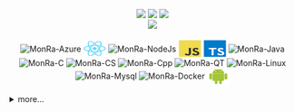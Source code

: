 <!--Hello
<h2><img src="https://emojis.slackmojis.com/emojis/images/1531849430/4246/blob-sunglasses.gif?1531849430" width="30"/> Hi There👋 , I'm MonRá! <img src="https://media.giphy.com/media/12oufCB0MyZ1Go/giphy.gif" width="50"><img src="https://i.giphy.com/9KawrQzIwdAYg.webp" width="50"></h2>
-->

<div>
  </p>
  <div align="center">
   <a href="https://www.facebook.com/ramon.chaib" target="_blank"><img src="https://img.shields.io/badge/-Facebook-%230077B5?style=for-the-badge&logo=facebook&logoColor=white" target="_blank"></a> 
  <a href="https://www.instagram.com/monrapps/" target="_blank"><img src="https://img.shields.io/badge/-Instagram-%23E4405F?style=for-the-badge&logo=instagram&logoColor=white" target="_blank"></a>
  <a href="https://www.linkedin.com/in/ramon-chaib-27007635/" target="_blank"><img src="https://img.shields.io/badge/-LinkedIn-%230077B5?style=for-the-badge&logo=linkedin&logoColor=white" target="_blank"></a>   
</div>

<div align="center">
  <img src="https://i.giphy.com/MM0Jrc8BHKx3y.webp">
</div>
  
 <div style="display: inline_block" align="center"><br>
  <img align="center" alt="MonRa-Azure" height="30" width="40" src="https://cdn.jsdelivr.net/gh/devicons/devicon/icons/azure/azure-original.svg">
  <img align="center" alt="MonRa-React" height="30" width="40" src="https://raw.githubusercontent.com/devicons/devicon/master/icons/react/react-original.svg">
  <img align="center" alt="MonRa-NodeJs" height="30" width="40" src="https://cdn.jsdelivr.net/gh/devicons/devicon/icons/nodejs/nodejs-original.svg">
  <img align="center" alt="MonRa-Js" height="30" width="40" src="https://raw.githubusercontent.com/devicons/devicon/master/icons/javascript/javascript-original.svg">     <img align="center" alt="MonRa-Ts" height="30" width="40" src="https://raw.githubusercontent.com/devicons/devicon/master/icons/typescript/typescript-original.svg">
  <img align="center" alt="MonRa-Java" height="30" width="40" src="https://cdn.jsdelivr.net/gh/devicons/devicon/icons/java/java-original.svg">
  <img align="center" alt="MonRa-C" height="30" width="40" src="https://cdn.jsdelivr.net/gh/devicons/devicon/icons/c/c-original.svg">
  <img align="center" alt="MonRa-CS" height="30" width="40" src="https://cdn.jsdelivr.net/gh/devicons/devicon/icons/csharp/csharp-original.svg">
  <img align="center" alt="MonRa-Cpp" height="30" width="40" src="https://cdn.jsdelivr.net/gh/devicons/devicon/icons/cplusplus/cplusplus-original.svg">
  <img align="center" alt="MonRa-QT" height="30" width="40" src="https://cdn.jsdelivr.net/gh/devicons/devicon/icons/qt/qt-original.svg">
  <img align="center" alt="MonRa-Linux" height="30" width="40" src="https://cdn.jsdelivr.net/gh/devicons/devicon/icons/linux/linux-original.svg">
  <img align="center" alt="MonRa-Mysql" height="30" width="40" src="https://cdn.jsdelivr.net/gh/devicons/devicon/icons/mysql/mysql-original.svg">
  <img align="center" alt="MonRa-Docker" height="30" width="40" src="https://cdn.jsdelivr.net/gh/devicons/devicon/icons/docker/docker-original.svg">  
  <img align="center" alt="MonRa-Android" height="30" width="40" src="https://github.com/devicons/devicon/blob/master/icons/android/android-original.svg">
  
</div>
</a>

</br>
<!--
[![github activity graph](https://activity-graph.herokuapp.com/graph?username=monrapps&theme=chartreuse-dark)](https://github.com/monrapps/)
-->
<div>
<details>
      <summary>more...</summary>
      
<!--
### <img src="https://media.giphy.com/media/VgCDAzcKvsR6OM0uWg/giphy.gif" width="50"> A little more about me...  

```javascript
const monra = {
    pronouns: "He" | "Him",
    code: ["any"],
    askMeAbout: ["any"],
    technologies: {
        backEnd: {
            js: ["any"],
        },
        mobileApp: {
            native: ["Android Development"]
        },
        devOps: ["AWS", "Docker🐳", "Route53", "Nginx"],
        databases: ["mongo", "MySql", "sqlite"],
        misc: ["Firebase", "Socket.IO", "selenium", "open-cv", "php", "SuiteApp"]
    },
    architecture: ["Serverless Architecture", "Progressive web applications", "Single page applications"],
    currentFocus: "Building Robots to ease opertations",
    funFact: "There are two ways to write error-free programs; only the third one works"
};
```
-->

---
<!--START_SECTION:waka-->
![Code Time](http://img.shields.io/badge/Code%20Time-1%2C288%20hrs%209%20mins-blue)

![Profile Views](http://img.shields.io/badge/Profile%20Views-1-blue)

![Lines of code](https://img.shields.io/badge/From%20Hello%20World%20I%27ve%20Written-4.9%20million%20lines%20of%20code-blue)

**🐱 My GitHub Data** 

> 📦 72.2 kB Used in GitHub's Storage 
 > 
> 🏆 3,619 Contributions in the Year 2025
 > 
> 🚫 Not Opted to Hire
 > 
> 📜 25 Public Repositories 
 > 
> 🔑 22 Private Repositories 
 > 
**I'm an Early 🐤** 

```text
🌞 Morning                10039 commits       ████████░░░░░░░░░░░░░░░░░   32.37 % 
🌆 Daytime                13188 commits       ███████████░░░░░░░░░░░░░░   42.53 % 
🌃 Evening                4412 commits        ████░░░░░░░░░░░░░░░░░░░░░   14.23 % 
🌙 Night                  3371 commits        ███░░░░░░░░░░░░░░░░░░░░░░   10.87 % 
```
📅 **I'm Most Productive on Thursday** 

```text
Monday                   5649 commits        █████░░░░░░░░░░░░░░░░░░░░   18.22 % 
Tuesday                  5747 commits        █████░░░░░░░░░░░░░░░░░░░░   18.53 % 
Wednesday                5899 commits        █████░░░░░░░░░░░░░░░░░░░░   19.02 % 
Thursday                 6733 commits        █████░░░░░░░░░░░░░░░░░░░░   21.71 % 
Friday                   4407 commits        ████░░░░░░░░░░░░░░░░░░░░░   14.21 % 
Saturday                 1453 commits        █░░░░░░░░░░░░░░░░░░░░░░░░   04.69 % 
Sunday                   1122 commits        █░░░░░░░░░░░░░░░░░░░░░░░░   03.62 % 
```


📊 **This Week I Spent My Time On** 

```text
🕑︎ Time Zone: America/Sao_Paulo

💬 Programming Languages: 
C                        1 hr 12 mins        ████████████░░░░░░░░░░░░░   46.20 % 
Markdown                 38 mins             ██████░░░░░░░░░░░░░░░░░░░   24.39 % 
YAML                     18 mins             ███░░░░░░░░░░░░░░░░░░░░░░   11.64 % 
Kconfig                  12 mins             ██░░░░░░░░░░░░░░░░░░░░░░░   07.61 % 
XML                      9 mins              ██░░░░░░░░░░░░░░░░░░░░░░░   06.20 % 

🔥 Editors: 
VS Code                  2 hrs 37 mins       █████████████████████████   100.00 % 

🐱‍💻 Projects: 
wlm-esp32                1 hr 18 mins        ████████████░░░░░░░░░░░░░   49.54 % 
Markdown                 38 mins             ██████░░░░░░░░░░░░░░░░░░░   24.39 % 
frigate                  19 mins             ███░░░░░░░░░░░░░░░░░░░░░░   12.26 % 
gww-v6i                  12 mins             ██░░░░░░░░░░░░░░░░░░░░░░░   07.61 % 
manifests                9 mins              ██░░░░░░░░░░░░░░░░░░░░░░░   06.20 % 

💻 Operating System: 
Windows                  1 hr 56 mins        ██████████████████░░░░░░░   73.93 % 
WSL                      41 mins             ███████░░░░░░░░░░░░░░░░░░   26.07 % 
```

**I Mostly Code in C++** 

```text
C                        17 repos            █████░░░░░░░░░░░░░░░░░░░░   18.68 % 
Python                   10 repos            ███░░░░░░░░░░░░░░░░░░░░░░   10.99 % 
JavaScript               10 repos            ███░░░░░░░░░░░░░░░░░░░░░░   10.99 % 
Shell                    6 repos             ██░░░░░░░░░░░░░░░░░░░░░░░   06.59 % 
HTML                     6 repos             ██░░░░░░░░░░░░░░░░░░░░░░░   06.59 % 
```



**Timeline**

![Lines of Code chart](https://raw.githubusercontent.com/monrapps/monrapps/master/assets/bar_graph.png)


 Last Updated on 24/08/2025 12:35:20 UTC
<!--END_SECTION:waka-->

